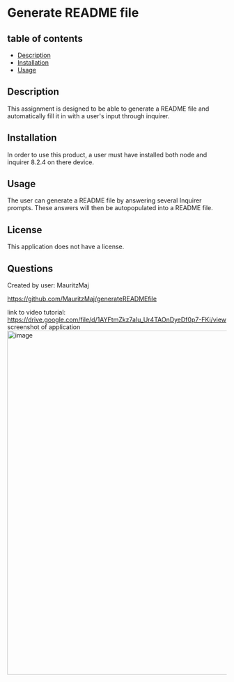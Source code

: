 
# Generate README file 

## table of contents
* [Description](#description)
* [Installation](#installation)
* [Usage](#usage)


## <a name="description"></a>Description

This assignment is designed to be able to generate a README file and automatically fill it in with a user's input through inquirer.

## <a name="installation"></a>Installation

In order to use this product, a user must have installed both node and inquirer 8.2.4 on there device. 

## <a name="usage"></a>Usage

The user can generate a README file by answering several Inquirer prompts. These answers will then be autopopulated into a README file.


## <a name="license"></a>License 

This application does not have a license.

## <a name="questions"></a>Questions

Created by user: MauritzMaj

https://github.com/MauritzMaj/generateREADMEfile

link to video tutorial: https://drive.google.com/file/d/1AYFtmZkz7aIu_Ur4TAOnDyeDf0p7-FKi/view
screenshot of application
<img width="791" alt="image" src="https://user-images.githubusercontent.com/105758175/213487105-aa328530-24db-4ccd-a3a9-174359c2689b.png">
